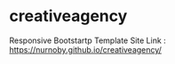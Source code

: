 # creativeagency
Responsive Bootstartp Template
Site Link : https://nurnoby.github.io/creativeagency/
